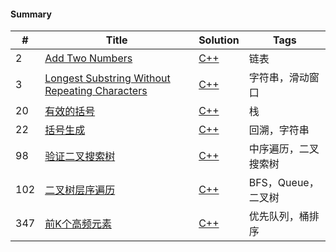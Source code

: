 #### Summary

| # | Title | Solution | Tags |
|---| ----- | -------- | ---- |
|2|[Add Two Numbers](https://leetcode-cn.com/problems/add-two-numbers)|[C++](./link_list/0002_Add_Two_Numbers/main.cpp)| 链表 |
|3|[Longest Substring Without Repeating Characters](https://leetcode-cn.com/problems/longest-substring-without-repeating-characters/)|[C++](./string/0003_Longest_Substring_Without_Repeating_Characters/main.cpp)| 字符串，滑动窗口|
|20|[有效的括号](https://leetcode-cn.com/problems/valid-parentheses)|[C++](./stack&queue/0020_Valid_Parentheses/main.cpp)| 栈|
|22|[括号生成](https://leetcode-cn.com/problems/generate-parentheses)|[C++](./backtracking/0022_Generate_Parentheses/main.cpp)| 回溯，字符串|
|98|[验证二叉搜索树](https://leetcode-cn.com/problems/validate-binary-search-tree)|[C++](./0098_Validate_Binary_Search_Tree/main.cpp)| 中序遍历，二叉搜索树|
|102|[二叉树层序遍历](https://leetcode-cn.com/problems/binary-tree-level-order-traversal/)|[C++](./binary_tree/0102_Binary_Tree_Level_Order_Traversal/main.cpp)| BFS，Queue，二叉树|
|347|[前K个高频元素](https://leetcode-cn.com/problems/top-k-frequent-elements)|[C++](./stack&queue/0347_Top_K_Frequent_Elements/main.cpp)|优先队列，桶排序|

